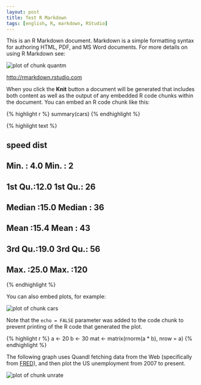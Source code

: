 ```yaml
---
layout: post
title: Test R Markdown
tags: [english, R, markdown, RStudio]
---
```









This is an R Markdown document. Markdown is a simple formatting syntax for authoring HTML, PDF, and MS Word documents. For more details on using R Markdown see:

![plot of chunk quantm](jekyll/figure/quantm.png) 


http://rmarkdown.rstudio.com

When you click the **Knit** button a document will be generated that includes both content as well as the output of any embedded R code chunks within the document. You can embed an R code chunk like this:


{% highlight r %}
summary(cars)
{% endhighlight %}



{% highlight text %}
##      speed           dist    
##  Min.   : 4.0   Min.   :  2  
##  1st Qu.:12.0   1st Qu.: 26  
##  Median :15.0   Median : 36  
##  Mean   :15.4   Mean   : 43  
##  3rd Qu.:19.0   3rd Qu.: 56  
##  Max.   :25.0   Max.   :120
{% endhighlight %}


You can also embed plots, for example:

![plot of chunk cars](jekyll/figure/cars.png) 


Note that the `echo = FALSE` parameter was added to the code chunk to prevent printing of the R code that generated the plot.


{% highlight r %}
a <- 20
b <- 30
mat <- matrix(rnorm(a * b), nrow = a)
{% endhighlight %}


The following graph uses Quandl fetching data from the Web (specifically from [FRED][FRED]), and then plot the US unemployment from 2007 to present.

![plot of chunk unrate](jekyll/figure/unrate.png) 


[FRED]: http://research.stlouisfed.org/fred2/

